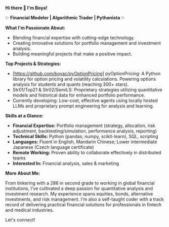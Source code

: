**Hi there 👋 I'm Boya!**

✨ **Financial Modeler | Algorithmic Trader | Pythonista** ✨

**What I'm Passionate About:**
*   Blending financial expertise with cutting-edge technology.
*   Creating innovative solutions for portfolio management and investment analysis.
*   Building meaningful projects that make a positive impact.

**Top Projects & Strategies:**
*   [https://github.com/boyac/pyOptionPricing] pyOptionPricing: A Python library for option pricing and volatility calculations. Powering options analysis for students and quants (reaching 300+ stars).
*   Str01/Top21 & Str02/SemiLS: Proprietary strategies utilizing quantitative models and historical data for enhanced portfolio performance.
*   Currently developing: Low-cost, effective agents using locally hosted LLMs and proprietary prompt engineering for analysis and learning.
  
**Skills at a Glance:**
*   **Financial Expertise:** Portfolio management (strategy, allocation, risk adjustment, backtesting/simulation, performance analysis, reporting)
*   **Technical Skills:** Python (pandas, numpy, scikit-learn), SQL, scripting
*   **Languages:** Fluent in English, Mandarin Chinese; Lower intermediate Japanese (Czech language certificate)
*   **Remote Working:** Proven ability to collaborate effectively in distributed teams
*   **Interested In:** Financial analysis, sales & marketing

**More About Me:**

From tinkering with a 286 in second grade to working in global financial institutions, I've cultivated a deep passion for quantitative analysis and investment research. 
My experience spans equities, bonds, alternative investments, and risk management. 
I'm also a self-taught coder with a track record of delivering practical financial solutions for professionals in fintech and medical industries.

Let's connect!
